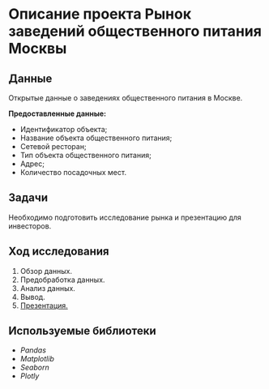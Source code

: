 # Описание проекта Рынок заведений общественного питания Москвы

## Данные

Открытые данные о заведениях общественного питания в Москве.

**Предоставленные данные:**

- Идентификатор объекта;
- Название объекта общественного питания;
- Сетевой ресторан;
- Тип объекта общественного питания;
- Адрес;
- Количество посадочных мест.

## Задачи

Необходимо подготовить исследование рынка и презентацию для инвесторов.

## Ход исследования

 1. Обзор данных.
 2. Предобработка данных.
 3. Анализ данных.
 4. Вывод.
 5. [Презентация.](https://drive.google.com/file/d/1boqoqbaOyvOwYVNxW5gMU0OnzVt2cBiv/view?usp=sharing)

## Используемые библиотеки
- *Pandas*
- *Matplotlib*
- *Seaborn*
- *Plotly*
